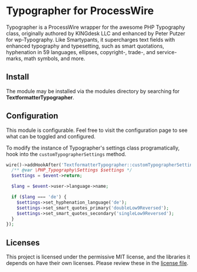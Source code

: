 # Typographer for ProcessWire

Typographer is a ProcessWire wrapper for the awesome PHP Typography class, originally authored by KINGdesk LLC and enhanced by Peter Putzer for wp-Typography. Like Smartypants, it supercharges text fields with enhanced typography and typesetting, such as smart quotations, hyphenation in 59 languages, ellipses, copyright-, trade-, and service-marks, math symbols, and more.

## Install

The module may be installed via the modules directory by searching for **TextformatterTypographer**.

## Configuration

This module is configurable. Feel free to visit the configuration page to see what can be toggled and configured.

To modify the instance of Typographer's settings class programatically, hook into the `customTypographerSettings` method.

```php
wire()->addHookAfter('TextformatterTypographer::customTypographerSettings', function (HookEvent $event) {
  /** @var \PHP_Typography\Settings $settings */
  $settings = $event->return;

  $lang = $event->user->language->name;

  if ($lang === 'de') {
    $settings->set_hyphenation_language('de');
    $settings->set_smart_quotes_primary('doubleLow9Reversed');
    $settings->set_smart_quotes_secondary('singleLow9Reversed');
  }
});
```

## Licenses

This project is licensed under the permissive MIT license, and the libraries it depends on have their own licenses. Please review these in the [license file](LICENSE.md).
